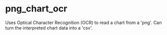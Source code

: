 # png_chart_ocr
Uses Optical Character Recognition (OCR) to read a chart from a 'png'. Can turn the interpreted chart data into a 'csv'.
